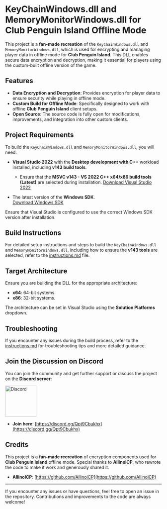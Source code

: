 # KeyChainWindows.dll and MemoryMonitorWindows.dll for Club Penguin Island Offline Mode

This project is a **fan-made recreation** of the `KeyChainWindows.dll` and `MemoryMonitorWindows.dll`, which is used for encrypting and managing player data in offline mode for **Club Penguin Island**. This DLL enables secure data encryption and decryption, making it essential for players using the custom-built offline version of the game.

## Features

- **Data Encryption and Decryption**: Provides encryption for player data to ensure security while playing in offline mode.
- **Custom Build for Offline Mode**: Specifically designed to work with offline **Club Penguin Island** client setups.
- **Open Source**: The source code is fully open for modifications, improvements, and integration into other custom clients.

## Project Requirements

To build the `KeyChainWindows.dll` and `MemoryMonitorWindows.dll`, you will need:

- **Visual Studio 2022** with the **Desktop development with C++** workload installed, including **v143 build tools**.
  - Ensure that the **MSVC v143 - VS 2022 C++ x64/x86 build tools (Latest)** are selected during installation.
  [Download Visual Studio 2022](https://visualstudio.microsoft.com/downloads/)
  
- The latest version of the **Windows SDK**.  
  [Download Windows SDK](https://developer.microsoft.com/en-us/windows/downloads/windows-sdk/)

Ensure that Visual Studio is configured to use the correct Windows SDK version after installation.

## Build Instructions

For detailed setup instructions and steps to build the `KeyChainWindows.dll` and `MemoryMonitorWindows.dll`, including how to ensure the **v143 tools** are selected, refer to the [instructions.md](https://github.com/CP-Island-Localhost-Server/KeyChainWindows/blob/main/instructions.md) file.

## Target Architecture

Ensure you are building the DLL for the appropriate architecture:

- **x64**: 64-bit systems.
- **x86**: 32-bit systems.

The architecture can be set in Visual Studio using the **Solution Platforms** dropdown.

## Troubleshooting

If you encounter any issues during the build process, refer to the [instructions.md](https://github.com/CP-Island-Localhost-Server/KeyChainWindows/blob/main/instructions.md) for troubleshooting tips and more detailed guidance.

## Join the Discussion on Discord

You can join the community and get further support or discuss the project on the **Discord server**:

<a href="https://discord.gg/Qpt9Cbukhx">
    <img src="https://logos-world.net/wp-content/uploads/2020/12/Discord-Logo.png" alt="Discord" width="100">
</a>

- **Join here**: [https://discord.gg/Qpt9Cbukhx](https://discord.gg/Qpt9Cbukhx)

## Credits

This project is a **fan-made recreation** of encryption components used for **Club Penguin Island** offline mode. Special thanks to **AllinolCP**, who rewrote the code to make it work and generously shared it.

- **AllinolCP**: [https://github.com/AllinolCP](https://github.com/AllinolCP)

---

If you encounter any issues or have questions, feel free to open an issue in the repository. Contributions and improvements to the code are always welcome!
